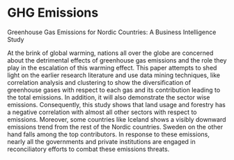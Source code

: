 # GHG Emissions
Greenhouse Gas Emissions for Nordic Countries: A Business Intelligence Study


At the brink of global warming, nations all over the globe are concerned about the detrimental effects of greenhouse gas emissions and the role they play in the escalation of this warming effect. This paper attempts to shed light on the earlier research literature and use data mining techniques, like correlation analysis and clustering to show the diversification of greenhouse gases with respect to each gas and its contribution leading to the total emissions. In addition, it will also demonstrate the sector wise emissions. Consequently, this study shows that land usage and forestry has a negative correlation with almost all other sectors with respect to emissions. Moreover, some countries like Iceland shows a visibly downward emissions trend from the rest of the Nordic countries. Sweden on the other hand falls among the top contributors. In response to these emissions, nearly all the governments and private institutions are engaged in reconciliatory efforts to combat these emissions threats.

